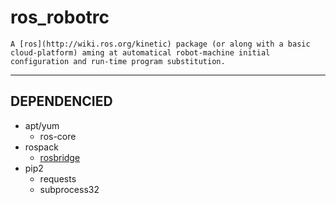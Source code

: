# ros_robotrc

    A [ros](http://wiki.ros.org/kinetic) package (or along with a basic cloud-platform) aming at automatical robot-machine initial configuration and run-time program substitution.
---

## DEPENDENCIED

* apt/yum
  * ros-core
* rospack
  * [rosbridge](https://github.com/RobotWebTools/rosbridge_suite)
* pip2
  * requests
  * subprocess32